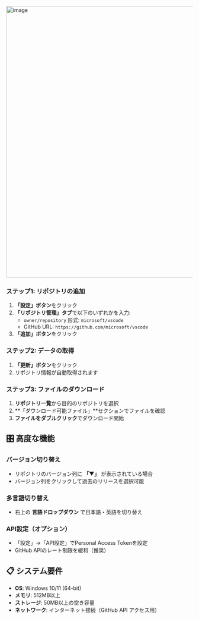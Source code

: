 <img width="1002" height="732" alt="image" src="https://github.com/user-attachments/assets/b4835901-c2e8-4c58-96b6-90dc2c3038af" />

### ステップ1: リポジトリの追加
1. **「設定」ボタン**をクリック
2. **「リポジトリ管理」タブ**で以下のいずれかを入力:
   - `owner/repository` 形式: `microsoft/vscode`
   - GitHub URL: `https://github.com/microsoft/vscode`
3. **「追加」ボタン**をクリック

### ステップ2: データの取得
1. **「更新」ボタン**をクリック
2. リポジトリ情報が自動取得されます

### ステップ3: ファイルのダウンロード
1. **リポジトリ一覧**から目的のリポジトリを選択
2. **「ダウンロード可能ファイル」**セクションでファイルを確認
3. **ファイルをダブルクリック**でダウンロード開始

## 🎛️ 高度な機能

### バージョン切り替え
- リポジトリのバージョン列に **「▼」** が表示されている場合
- バージョン列をクリックして過去のリリースを選択可能

### 多言語切り替え
- 右上の **言語ドロップダウン** で日本語・英語を切り替え

### API設定（オプション）
- 「設定」→「API設定」でPersonal Access Tokenを設定
- GitHub APIのレート制限を緩和（推奨）

## 📋 システム要件

- **OS**: Windows 10/11 (64-bit)
- **メモリ**: 512MB以上
- **ストレージ**: 50MB以上の空き容量
- **ネットワーク**: インターネット接続（GitHub API アクセス用）
